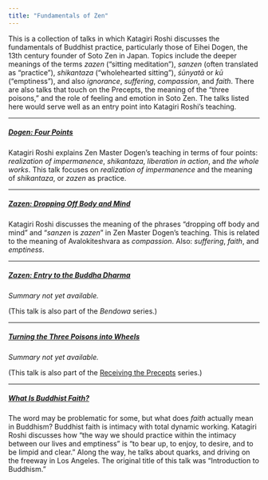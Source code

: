 ```yaml
---
title: "Fundamentals of Zen"
---
```


This is a collection of talks in which Katagiri Roshi discusses the fundamentals of Buddhist practice, particularly those of Eihei Dogen, the 13th century founder of Soto Zen in Japan. Topics include the deeper meanings of the terms *zazen* (“sitting meditation”), *sanzen* (often translated as “practice”), *shikantaza* (“wholehearted sitting”),  *śūnyatā* or *kū* (“emptiness”), and also *ignorance*, *suffering*, *compassion*, and *faith*. There are also talks that touch on the Precepts, the meaning of the “three poisons,” and the role of feeling and emotion in Soto Zen. The talks listed here would serve well as an entry point into Katagiri Roshi’s teaching. 

---

##### [Dogen: Four Points](1987-01-10-Dogen-Four-Points)

Katagiri Roshi explains Zen Master Dogen’s teaching in terms of four points: *realization of impermanence*, *shikantaza*, *liberation in action*, and *the whole works*. This talk focuses on *realization of impermanence* and the meaning of *shikantaza*, or *zazen* as practice.

---

##### [Zazen: Dropping Off Body and Mind](1987-01-24-Zazen-Dropping-Off-Body-and-Mind)

Katagiri Roshi discusses the meaning of the phrases “dropping off body and mind” and “*sanzen* is *zazen*” in Zen Master Dogen’s teaching. This is related to the meaning of Avalokiteshvara as *compassion*. Also: *suffering*, *faith*, and *emptiness*. 

---

##### [Zazen: Entry to the Buddha Dharma](1987-03-07-Zazen-Entry-to-the-Buddha-Dharma)

*Summary not yet available.*

(This talk is also part of the *Bendowa* series.)

---

##### [Turning the Three Poisons into Wheels](1986-06-28-Turning-the-Three-Poisons-into-Wheels)

*Summary not yet available.*

(This talk is also part of the [Receiving the Precepts](precepts) series.)

---

##### [What Is Buddhist Faith?](1985-06-22-Introduction-to-Buddhism)

The word may be problematic for some, but what does *faith* actually mean in Buddhism? Buddhist faith is intimacy with total dynamic working. Katagiri Roshi discusses how “the way we should practice within the intimacy between our lives and emptiness” is “to bear up, to enjoy, to desire, and to be limpid and clear.” Along the way, he talks about quarks, and driving on the freeway in Los Angeles. The original title of this talk was “Introduction to Buddhism.”

